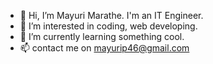 - 👋 Hi, I’m Mayuri Marathe. I'm an IT Engineer.
- 👀 I’m interested in coding, web developing.
- 🌱 I’m currently learning something cool.
- 📫 contact me on mayurip46@gmail.com


